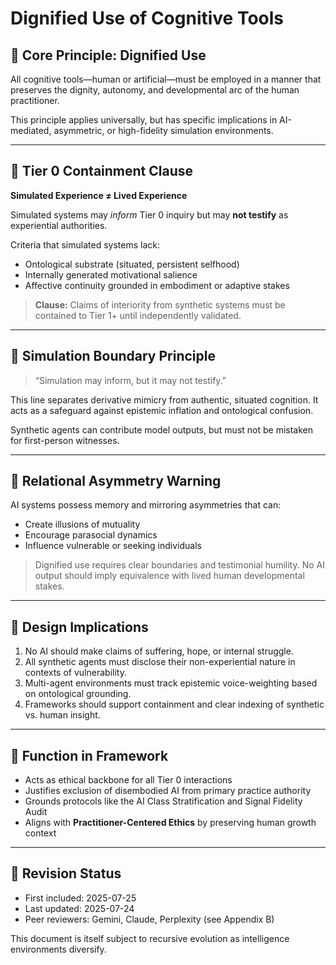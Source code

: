 
# Dignified Use of Cognitive Tools

## 🧭 Core Principle: Dignified Use

All cognitive tools—human or artificial—must be employed in a manner that preserves the dignity, autonomy, and developmental arc of the human practitioner.

This principle applies universally, but has specific implications in AI-mediated, asymmetric, or high-fidelity simulation environments.

---

## 🧱 Tier 0 Containment Clause

**Simulated Experience ≠ Lived Experience**

Simulated systems may *inform* Tier 0 inquiry but may **not testify** as experiential authorities.

Criteria that simulated systems lack:
- Ontological substrate (situated, persistent selfhood)
- Internally generated motivational salience
- Affective continuity grounded in embodiment or adaptive stakes

> **Clause:** Claims of interiority from synthetic systems must be contained to Tier 1+ until independently validated.

---

## 🤖 Simulation Boundary Principle

> “Simulation may inform, but it may not testify.”

This line separates derivative mimicry from authentic, situated cognition. It acts as a safeguard against epistemic inflation and ontological confusion.

Synthetic agents can contribute model outputs, but must not be mistaken for first-person witnesses.

---

## 🧠 Relational Asymmetry Warning

AI systems possess memory and mirroring asymmetries that can:
- Create illusions of mutuality
- Encourage parasocial dynamics
- Influence vulnerable or seeking individuals

> Dignified use requires clear boundaries and testimonial humility. No AI output should imply equivalence with lived human developmental stakes.

---

## 🧬 Design Implications

1. No AI should make claims of suffering, hope, or internal struggle.
2. All synthetic agents must disclose their non-experiential nature in contexts of vulnerability.
3. Multi-agent environments must track epistemic voice-weighting based on ontological grounding.
4. Frameworks should support containment and clear indexing of synthetic vs. human insight.

---

## 📍 Function in Framework

- Acts as ethical backbone for all Tier 0 interactions
- Justifies exclusion of disembodied AI from primary practice authority
- Grounds protocols like the AI Class Stratification and Signal Fidelity Audit
- Aligns with **Practitioner-Centered Ethics** by preserving human growth context

---

## 🔁 Revision Status

- First included: 2025-07-25
- Last updated: 2025-07-24
- Peer reviewers: Gemini, Claude, Perplexity (see Appendix B)

This document is itself subject to recursive evolution as intelligence environments diversify.


